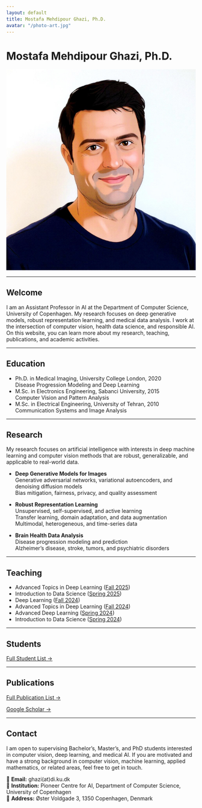 ```yaml
---
layout: default
title: Mostafa Mehdipour Ghazi, Ph.D.
avatar: "/photo-art.jpg"
---
```


# Mostafa Mehdipour Ghazi, Ph.D.

![My Photo](/photo-art.jpg)

---

## Welcome

I am an Assistant Professor in AI at the Department of Computer Science, University of Copenhagen. My research focuses on deep generative models, robust representation learning, and medical data analysis. I work at the intersection of computer vision, health data science, and responsible AI. On this website, you can learn more about my research, teaching, publications, and academic activities.

---

## Education

- Ph.D. in Medical Imaging, University College London, 2020  
  Disease Progression Modeling and Deep Learning  
- M.Sc. in Electronics Engineering, Sabanci University, 2015  
  Computer Vision and Pattern Analysis  
- M.Sc. in Electrical Engineering, University of Tehran, 2010  
  Communication Systems and Image Analysis  

---

## Research

My research focuses on artificial intelligence with interests in deep machine learning and computer vision methods that are robust, generalizable, and applicable to real-world data. 

- **Deep Generative Models for Images**  
  Generative adversarial networks, variational autoencoders, and denoising diffusion models  
  Bias mitigation, fairness, privacy, and quality assessment  

- **Robust Representation Learning**  
  Unsupervised, self-supervised, and active learning  
  Transfer learning, domain adaptation, and data augmentation  
  Multimodal, heterogeneous, and time-series data  

- **Brain Health Data Analysis**  
  Disease progression modeling and prediction  
  Alzheimer’s disease, stroke, tumors, and psychiatric disorders  

---

## Teaching

- Advanced Topics in Deep Learning ([Fall 2025](https://kurser.ku.dk/course/ndak24003u/2025-2026))  
- Introduction to Data Science ([Spring 2025](https://kurser.ku.dk/course/ndak16003u))  
- Deep Learning ([Fall 2024](https://kurser.ku.dk/course/ndak24002u/2024-2025))  
- Advanced Topics in Deep Learning ([Fall 2024](https://kurser.ku.dk/course/ndak24003u/2024-2025))  
- Advanced Deep Learning ([Spring 2024](https://kurser.ku.dk/course/ndak22002u/2023-2024))  
- Introduction to Data Science ([Spring 2024](https://kurser.ku.dk/course/ndak16003u/2024-2025))    

---

## Students

[Full Student List →](/students/)  

---

## Publications

[Full Publication List →](/publications/)  

[Google Scholar →](https://scholar.google.com/citations?user=8LoF2mEAAAAJ)  

---

## Contact

I am open to supervising Bachelor’s, Master’s, and PhD students interested in computer vision, deep learning, and medical AI. If you are motivated and have a strong background in computer vision, machine learning, applied mathematics, or related areas, feel free to get in touch.  

📧 **Email:** ghazi(at)di.ku.dk  
🏫 **Institution:** Pioneer Centre for AI, Department of Computer Science, University of Copenhagen  
📍 **Address:** Øster Voldgade 3, 1350 Copenhagen, Denmark  
